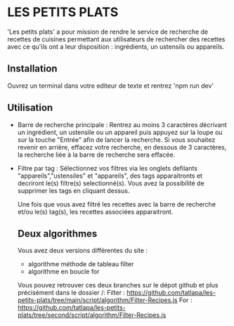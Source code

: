 # LES PETITS PLATS

'Les petits plats' a pour mission de rendre le service de recherche de recettes de cuisines permettant aux utilisateurs de rechercher des recettes avec ce qu'ils ont a leur disposition : ingrédients, un ustensils ou appareils.  

## Installation

Ouvrez un terminal dans votre editeur de texte et rentrez 'npm run dev' 

## Utilisation 

- Barre de recherche principale :
  Rentrez au moins 3 caractères décrivant un ingrédient, un ustensile ou un appareil puis appuyez sur la loupe ou sur la touche "Entrée" afin de lancer la recherche.
  Si vous souhaitez revenir en arrière, effacez votre recherche, en dessous de 3 caractères, la recherche liée à la barre de recherche sera effacée.
- Filtre par tag :
  Sélectionnez vos filtres via les onglets defilants "appareils","ustensiles" et "appareils", des tags apparaitronts et decriront le(s) filtre(s) selectionné(s).
  Vous avez la possibilité de supprimer les tags en cliquant dessus.

  Une fois que vous avez filtré les recettes avec la barre de recherche et/ou le(s) tag(s), les recettes associées apparaitront.

  ## Deux algorithmes

  Vous avez deux versions différentes du site :
  - algorithme méthode de tableau filter
  - algorithme en boucle for

  Vous pouvez retrouver ces deux branches sur le dépot github et plus précisément dans le dossier /:
  Filter : https://github.com/tatlapa/les-petits-plats/tree/main/script/algorithm/Filter-Recipes.js
  For : https://github.com/tatlapa/les-petits-plats/tree/second/script/algorithm/Filter-Recipes.js
